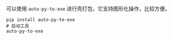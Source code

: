 可以使用 `auto-py-to-exe` 进行壳打包，它支持图形化操作，比较方便。

``` shell
pip install auto-py-to-exe
# 启动工具
auto-py-to-exe
```
